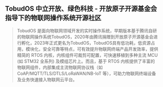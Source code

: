## TobudOS 中立开放、绿色科技 - 开放原子开源基金会指导下的物联网操作系统开源社区
> TobudOS 是面向物联网领域开发的实时操作系统，早期版本基于腾讯自研的物联网操作系统TobudOS，2020年由腾讯捐赠到开放原子开源基金会进行孵化，2023年正式更名为TobudOS，TobudOS具有低功耗，低资源占用，模块化，安全可靠等特点，可有效提升物联网终端产品开发效率，提供精简的 RTOS 内核，内核组件可裁剪可配置，可快速移植到多种主流 MCU (如 STM32 全系列) 及模组芯片上。而且，基于 RTOS 内核提供了丰富的物联网组件，内部集成主流物联网协议栈（如 CoAP/MQTT/TLS/DTLS/LoRaWAN/NB-IoT 等），可助力物联网终端设备及业务快速接入物联网云平台。
